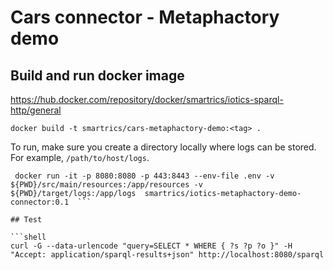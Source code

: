 # Cars connector - Metaphactory demo

## Build and run docker image

https://hub.docker.com/repository/docker/smartrics/iotics-sparql-http/general

```shell
docker build -t smartrics/cars-metaphactory-demo:<tag> .
```

To run, make sure you create a directory locally where logs can be stored.
For example, `/path/to/host/logs`.

```shell
 docker run -it -p 8080:8080 -p 443:8443 --env-file .env -v ${PWD}/src/main/resources:/app/resources -v ${PWD}/target/logs:/app/logs  smartrics/iotics-metaphactory-demo-connector:0.1  ```

## Test

```shell
curl -G --data-urlencode "query=SELECT * WHERE { ?s ?p ?o }" -H "Accept: application/sparql-results+json" http://localhost:8080/sparql
```